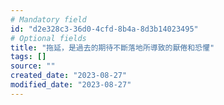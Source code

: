 ```yaml
---
# Mandatory field
id: "d2e328c3-36d0-4cfd-8b4a-8d3b14023495"
# Optional fields
title: "拖延，是過去的期待不斷落地所導致的厭倦和恐懼"
tags: []
source: ""
created_date: "2023-08-27"
modified_date: "2023-08-27"
---
```

